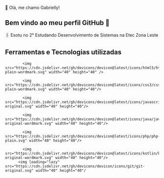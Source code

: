  💙 Olá, me chamo Gabrielly! 
## Bem vindo ao meu perfil GitHub 👋

🖇️ Esotu no 2° Estudando Desenvolvimento de Sistemas na Etec Zona Leste

## Ferramentas e Tecnologias utilizadas


            <img src="https://cdn.jsdelivr.net/gh/devicons/devicon@latest/icons/html5/html5-plain-wordmark.svg" width="40" height="40" />
          
            <img src="https://cdn.jsdelivr.net/gh/devicons/devicon@latest/icons/css3/css3-plain-wordmark.svg" width="40" height="40"/>
            
            <img src="https://cdn.jsdelivr.net/gh/devicons/devicon@latest/icons/javascript/javascript-original.svg" width="40" height="40"/>
          
            <img src="https://cdn.jsdelivr.net/gh/devicons/devicon@latest/icons/java/java-original-wordmark.svg" width="40" height="40"/>

            <img src="https://cdn.jsdelivr.net/gh/devicons/devicon@latest/icons/php/php-plain.svg" width="40" height="40"/>
          
            <img src="https://cdn.jsdelivr.net/gh/devicons/devicon@latest/icons/kotlin/kotlin-original-wordmark.svg" width="40" height="40"/>
          <img loading="lazy" src="https://cdn.jsdelivr.net/gh/devicons/devicon/icons/git/git-original.svg" width="40" height="40"/


           
          
